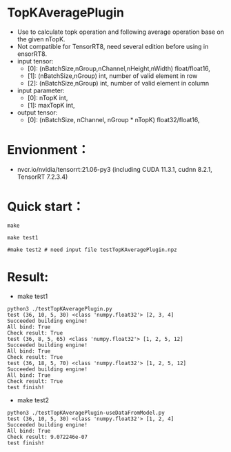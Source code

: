 # TopKAveragePlugin
+ Use to calculate topk operation and following average operation base on the given nTopK.
+ Not compatible for TensorRT8, need several edition before using in ensorRT8.
+ input tensor:
    - [0]: (nBatchSize,nGroup,nChannel,nHeight,nWidth)  float/float16,
    - [1]: (nBatchSize,nGroup)                          int,            number of valid element in row
    - [2]: (nBatchSize,nGroup)                          int,            number of valid element in column
+ input parameter:
    - [0]: nTopK                                        int,
    - [1]: maxTopK                                      int,
+ output tensor:
    - [0]: (nBatchSize, nChannel, nGroup * nTopK)       float32/float16,

# Envionment：
+ nvcr.io/nvidia/tensorrt:21.06-py3 (including CUDA 11.3.1, cudnn 8.2.1, TensorRT 7.2.3.4)

# Quick start：
```shell
make

make test1

#make test2 # need input file testTopKAveragePlugin.npz
```

# Result:
+ make test1
```
python3 ./testTopKAveragePlugin.py
test (36, 10, 5, 30) <class 'numpy.float32'> [2, 3, 4]
Succeeded building engine!
All bind: True
Check result: True
test (36, 8, 5, 65) <class 'numpy.float32'> [1, 2, 5, 12]
Succeeded building engine!
All bind: True
Check result: True
test (36, 18, 5, 70) <class 'numpy.float32'> [1, 2, 5, 12]
Succeeded building engine!
All bind: True
Check result: True
test finish!
```

+ make test2
```
python3 ./testTopKAveragePlugin-useDataFromModel.py
test (36, 10, 5, 30) <class 'numpy.float32'> [1, 2, 4]
Succeeded building engine!
All bind: True
Check result: 9.072246e-07
test finish!

```

